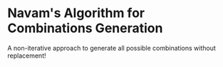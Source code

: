 # Navam's Algorithm for Combinations Generation

A non-iterative approach to generate all possible combinations without replacement!
